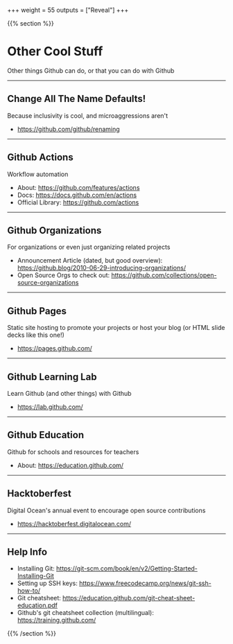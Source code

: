 +++
weight = 55
outputs = ["Reveal"]
+++

{{% section %}}
# Other Cool Stuff

Other things Github can do, or that you can do with Github

---

## Change All The Name Defaults!

Because inclusivity is cool, and microaggressions aren't

- https://github.com/github/renaming

---

## Github Actions

Workflow automation

- About: https://github.com/features/actions
- Docs: https://docs.github.com/en/actions
- Official Library: https://github.com/actions

---

## Github Organizations

For organizations or even just organizing related projects

- Announcement Article (dated, but good overview): https://github.blog/2010-06-29-introducing-organizations/
- Open Source Orgs to check out: https://github.com/collections/open-source-organizations

---

## Github Pages

Static site hosting to promote your projects or host your blog (or HTML slide decks like this one!)

- https://pages.github.com/

---

## Github Learning Lab

Learn Github (and other things) with Github

- https://lab.github.com/

---

## Github Education

Github for schools and resources for teachers

- About: https://education.github.com/

---

## Hacktoberfest

Digital Ocean's annual event to encourage open source contributions

- https://hacktoberfest.digitalocean.com/


---

## Help Info

- Installing Git: https://git-scm.com/book/en/v2/Getting-Started-Installing-Git
- Setting up SSH keys: https://www.freecodecamp.org/news/git-ssh-how-to/
- Git cheatsheet: https://education.github.com/git-cheat-sheet-education.pdf
- Github's git cheatsheet collection (multilingual): https://training.github.com/

{{% /section %}}
